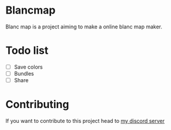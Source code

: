 # Blancmap
Blanc map is a project aiming to make a online blanc map maker.

# Todo list
* [ ] Save colors
* [ ] Bundles
* [ ] Share

# Contributing
If you want to contribute to this project head to [my discord server](https://discord.gg/eGQ4Ga9)